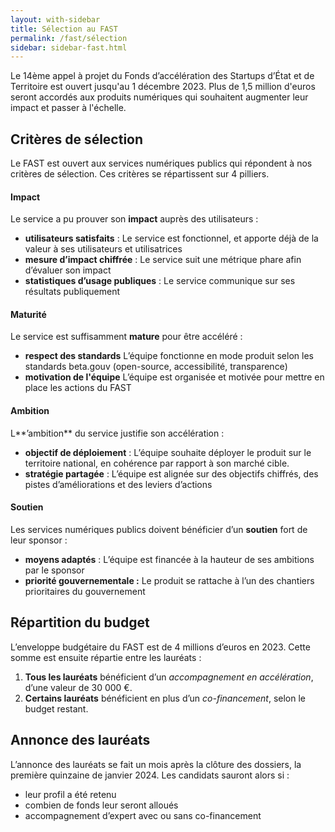 ```yaml
---
layout: with-sidebar
title: Sélection au FAST
permalink: /fast/sélection
sidebar: sidebar-fast.html
---
```

<p class="fr-text--lead">
Le 14ème appel à projet du Fonds d’accélération des Startups d’État et de Territoire est ouvert jusqu'au 1 décembre 2023. Plus de 1,5 million d'euros seront accordés aux produits numériques qui souhaitent augmenter leur impact et passer à l'échelle.
 </p>

## Critères de sélection

Le FAST est ouvert aux services numériques publics qui répondent à nos critères de sélection. Ces critères se répartissent sur 4 pilliers.

#### Impact

Le service a pu prouver son **impact** auprès des utilisateurs :

- **utilisateurs satisfaits** : Le service est fonctionnel, et apporte déjà de la valeur à ses utilisateurs et utilisatrices
- **mesure d’impact chiffrée** : Le service suit une métrique phare afin d’évaluer son impact
- **statistiques d’usage publiques** : Le service communique sur ses résultats publiquement

#### Maturité

Le service est suffisamment **mature** pour être accéléré :

- **respect des standards** L’équipe fonctionne en mode produit selon les standards beta.gouv (open-source, accessibilité, transparence)
- **motivation de l'équipe** L’équipe est organisée et motivée pour mettre en place les actions du FAST

#### Ambition

L**’ambition** du service justifie son accélération :

- **objectif de déploiement** : L’équipe souhaite déployer le produit sur le territoire national, en cohérence par rapport à son marché cible.
- **stratégie partagée** : L’équipe est alignée sur des objectifs chiffrés, des pistes d’améliorations et des leviers d’actions

#### Soutien

Les services numériques publics doivent bénéficier d’un **soutien** fort de leur sponsor :

- **moyens adaptés** : L’équipe est financée à la hauteur de ses ambitions par le sponsor
- **priorité gouvernementale :** Le produit se rattache à l’un des chantiers prioritaires du gouvernement

## Répartition du budget

L’enveloppe budgétaire du FAST est de 4 millions d’euros en 2023. Cette somme est ensuite répartie entre les lauréats :

1. **Tous les lauréats** bénéficient d’un *accompagnement en accélération*, d’une valeur de 30 000 €.
2. **Certains lauréats** bénéficient en plus d’un *co-financement*, selon le budget restant.

## Annonce des lauréats

L’annonce des lauréats se fait un mois après la clôture des dossiers, la première quinzaine de janvier 2024. Les candidats sauront alors si :

- leur profil a été retenu
- combien de fonds leur seront alloués
- accompagnement d’expert avec ou sans co-financement
